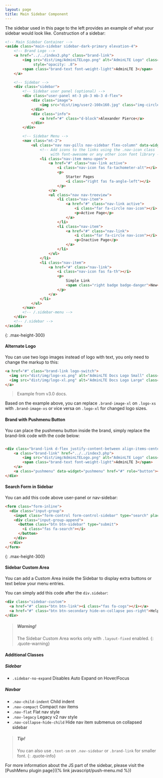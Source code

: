 ```yaml
---
layout: page
title: Main Sidebar Component
---
```


The sidebar used in this page to the left provides an example of what your sidebar would look like. Construction of a sidebar:

```html
<!-- Main Sidebar Container -->
<aside class="main-sidebar sidebar-dark-primary elevation-4">
    <!-- Brand Logo -->
    <a href="../../index3.php" class="brand-link">
        <img src="dist/img/AdminLTELogo.png" alt="AdminLTE Logo" class="brand-image img-circle elevation-3"
             style="opacity: .8">
        <span class="brand-text font-weight-light">AdminLTE 3</span>
    </a>

    <!-- Sidebar -->
    <div class="sidebar">
        <!-- Sidebar user panel (optional) -->
        <div class="user-panel mt-3 pb-3 mb-3 d-flex">
            <div class="image">
                <img src="dist/img/user2-160x160.jpg" class="img-circle elevation-2" alt="User Image">
            </div>
            <div class="info">
                <a href="#" class="d-block">Alexander Pierce</a>
            </div>
        </div>

        <!-- Sidebar Menu -->
        <nav class="mt-2">
            <ul class="nav nav-pills nav-sidebar flex-column" data-widget="treeview" role="menu">
                <!-- Add icons to the links using the .nav-icon class
                     with font-awesome or any other icon font library -->
                <li class="nav-item menu-open">
                    <a href="#" class="nav-link active">
                        <i class="nav-icon fas fa-tachometer-alt"></i>
                        <p>
                            Starter Pages
                            <i class="right fas fa-angle-left"></i>
                        </p>
                    </a>
                    <ul class="nav nav-treeview">
                        <li class="nav-item">
                            <a href="#" class="nav-link active">
                                <i class="far fa-circle nav-icon"></i>
                                <p>Active Page</p>
                            </a>
                        </li>
                        <li class="nav-item">
                            <a href="#" class="nav-link">
                                <i class="far fa-circle nav-icon"></i>
                                <p>Inactive Page</p>
                            </a>
                        </li>
                    </ul>
                </li>
                <li class="nav-item">
                    <a href="#" class="nav-link">
                        <i class="nav-icon fas fa-th"></i>
                        <p>
                            Simple Link
                            <span class="right badge badge-danger">New</span>
                        </p>
                    </a>
                </li>
            </ul>
        </nav>
        <!-- /.sidebar-menu -->
    </div>
    <!-- /.sidebar -->
</aside>
```
{: .max-height-300}


#### Alternate Logo

You can use two logo images instead of logo with text, you only need to change the markup to this:

```html
<a href="#" class="brand-link logo-switch">
  <img src="dist/img/logo-xs.png" alt="AdminLTE Docs Logo Small" class="brand-image-xl logo-xs">
  <img src="dist/img/logo-xl.png" alt="AdminLTE Docs Logo Large" class="brand-image-xs logo-xl" style="left: 12px">
</a>
```
> Example from v3.0 docs.

Based on the example above, you can replace `.brand-image-xl` on `.logo-xs` with `.brand-image-xs` or vice versa on `.logo-xl` for changed logo sizes.

#### Brand with Pushmenu Button

You can place the pushmenu button inside the brand, simply replace the brand-link code with the code below:

```html

<div class="brand-link d-flex justify-content-between align-items-center">
    <a class="brand-link" href="../../index3.php">
        <img src="dist/img/AdminLTELogo.png" alt="AdminLTE Logo" class="brand-image img-circle elevation-3">
        <span class="brand-text font-weight-light">AdminLTE 3</span>
    </a>
    <a class="pushmenu" data-widget="pushmenu" href="#" role="button"><i class="fas fa-bars"></i></a>
</div>
```

#### Search Form in Sidebar

You can add this code above user-panel or nav-sidebar:

```html
<form class="form-inline">
  <div class="input-group">
    <input class="form-control form-control-sidebar" type="search" placeholder="Search" aria-label="Search">
    <div class="input-group-append">
      <button class="btn btn-sidebar" type="submit">
        <i class="fas fa-search"></i>
      </button>
    </div>
  </div>
</form>
```
{: .max-height-300}


#### Sidebar Custom Area

You can add a Custom Area inside the Sidebar to display extra buttons or text below your menu entries.

You can simply add this code after the `div.sidebar`:

```html
<div class="sidebar-custom">
  <a href="#" class="btn btn-link"><i class="fas fa-cogs"></i></a>
  <a href="#" class="btn btn-secondary hide-on-collapse pos-right">Help</a>
</div>
```

> ##### Warning!
> The Sidebar Custom Area works only with `.layout-fixed` enabled.
{: .quote-warning}


#### Additional Classes

##### Sidebar

- `.sidebar-no-expand` Disables Auto Expand on Hover/Focus

##### Navbar

- `.nav-child-indent` Child indent
- `.nav-compact` Compact nav items
- `.nav-flat` Flat nav style
- `.nav-legacy` Legacy v2 nav style
- `.nav-collapse-hide-child` Hide nav item submenus on collapsed sidebar


> ##### Tip!
> You can also use `.text-sm` on `.nav-sidebar` or `.brand-link` for smaller font.
{: .quote-info}

For more information about the JS part of the sidebar, please visit the [PushMenu plugin page]({% link javascript/push-menu.md %})
